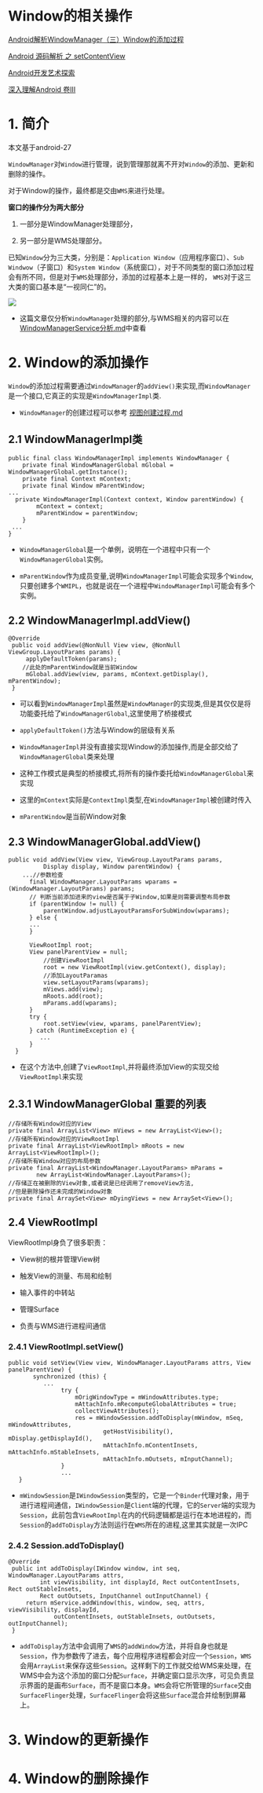 # Window的相关操作

[Android解析WindowManager（三）Window的添加过程](http://liuwangshu.cn/framework/wm/3-add-window.html)

[Android 源码解析 之 setContentView](https://blog.csdn.net/lmj623565791/article/details/41894125)

[Android开发艺术探索]()

[深入理解Android 卷III]()

# 1. 简介

本文基于android-27

`WindowManager`对`Window`进行管理，说到管理那就离不开对`Window`的添加、更新和删除的操作。

对于Window的操作，最终都是交由`WMS`来进行处理。

**窗口的操作分为两大部分**

1. 一部分是WindowManager处理部分，

2. 另一部分是WMS处理部分。

已知`Window`分为三大类，分别是：`Application Window`（应用程序窗口）、`Sub Windwow`（子窗口）和`System Window`（系统窗口），对于不同类型的窗口添加过程会有所不同，但是对于`WMS`处理部分，添加的过程基本上是一样的， `WMS`对于这三大类的窗口基本是“一视同仁”的。

![](http://upload-images.jianshu.io/upload_images/1417629-a2307e2c73db270d.png?imageMogr2/auto-orient/strip%7CimageView2/2/w/1240)

- 这篇文章仅分析`WindowManager`处理的部分,与WMS相关的内容可以在[WindowManagerService分析.md]()中查看

# 2. Window的添加操作

`Window`的添加过程需要通过`WindowManager`的`addView()`来实现,而`WindowManager`是一个接口,它真正的实现是`WindowManagerImpl`类.

- `WindowManager`的创建过程可以参考 [视图创建过程.md]()

## 2.1 WindowManagerImpl类

	public final class WindowManagerImpl implements WindowManager {
	    private final WindowManagerGlobal mGlobal = WindowManagerGlobal.getInstance();
	    private final Context mContext;
	    private final Window mParentWindow;
	...
	  private WindowManagerImpl(Context context, Window parentWindow) {
	        mContext = context;
	        mParentWindow = parentWindow;
	    }
	 ...   
	}

- `WindowManagerGlobal`是一个单例，说明在一个进程中只有一个`WindowManagerGlobal`实例。

- `mParentWindow`作为成员变量,说明`WindowManagerImpl`可能会实现多个`Window`,只要创建多个`WMIPL`，也就是说在一个进程中`WindowManagerImpl`可能会有多个实例。

## 2.2 WindowManagerImpl.addView()

	@Override
	 public void addView(@NonNull View view, @NonNull ViewGroup.LayoutParams params) {
	     applyDefaultToken(params);
		//此处的mParentWindow就是当前Window
	     mGlobal.addView(view, params, mContext.getDisplay(), mParentWindow);
	 }

- 可以看到`WindowManagerImpl`虽然是`WindowManager`的实现类,但是其仅仅是将功能委托给了`WindowManagerGlobal`,这里使用了桥接模式

- `applyDefaultToken()`方法与Window的层级有关系

- `WindowManagerImpl`并没有直接实现Window的添加操作,而是全部交给了`WindowManagerGlobal`类来处理

- 这种工作模式是典型的桥接模式,将所有的操作委托给`WindowManagerGlobal`来实现

- 这里的`mContext`实际是`ContextImpl`类型,在`WindowManagerImpl`被创建时传入

- `mParentWindow`是当前Window对象

## 2.3 WindowManagerGlobal.addView()

	public void addView(View view, ViewGroup.LayoutParams params,
	          Display display, Window parentWindow) {
	    ...//参数检查
	      final WindowManager.LayoutParams wparams = (WindowManager.LayoutParams) params;
		  // 判断当前添加进来的view是否属于子Window,如果是则需要调整布局参数
	      if (parentWindow != null) {
	          parentWindow.adjustLayoutParamsForSubWindow(wparams);
	      } else {
	      ...
	      }
	
	      ViewRootImpl root;
	      View panelParentView = null;
	       	  //创建ViewRootImpl
	          root = new ViewRootImpl(view.getContext(), display);
			  //添加LayoutParamas
	          view.setLayoutParams(wparams);
	          mViews.add(view);
	          mRoots.add(root);
	          mParams.add(wparams);
	      }
	      try {
	          root.setView(view, wparams, panelParentView);
	      } catch (RuntimeException e) {
	         ...
	      }
	  }

- 在这个方法中,创建了`ViewRootImpl`,并将最终添加View的实现交给`ViewRootImpl`来实现


## 2.3.1 WindowManagerGlobal 重要的列表

	//存储所有Window对应的View
    private final ArrayList<View> mViews = new ArrayList<View>();
	//存储所有Window对应的ViewRootImpl
    private final ArrayList<ViewRootImpl> mRoots = new ArrayList<ViewRootImpl>();
	//存储所有Window对应的布局参数
    private final ArrayList<WindowManager.LayoutParams> mParams =
            new ArrayList<WindowManager.LayoutParams>();
	//存储正在被删除的View对象,或者说是已经调用了removeView方法,
	//但是删除操作还未完成的Window对象
    private final ArraySet<View> mDyingViews = new ArraySet<View>();

## 2.4 ViewRootImpl

ViewRootImpl身负了很多职责：

- View树的根并管理View树

- 触发View的测量、布局和绘制

- 输入事件的中转站

- 管理Surface

- 负责与WMS进行进程间通信

### 2.4.1 ViewRootImpl.setView()
	
	public void setView(View view, WindowManager.LayoutParams attrs, View panelParentView) {
	       synchronized (this) {
	          ...
	               try {
	                   mOrigWindowType = mWindowAttributes.type;
	                   mAttachInfo.mRecomputeGlobalAttributes = true;
	                   collectViewAttributes();
	                   res = mWindowSession.addToDisplay(mWindow, mSeq, mWindowAttributes,
	                           getHostVisibility(), mDisplay.getDisplayId(),
	                           mAttachInfo.mContentInsets, mAttachInfo.mStableInsets,
	                           mAttachInfo.mOutsets, mInputChannel);
	               } 
	               ...
	   }

- `mWindowSession`是`IWindowSession`类型的，它是一个`Binder`代理对象，用于进行进程间通信，`IWindowSession`是`Client`端的代理，它的`Server`端的实现为`Session`，此前包含`ViewRootImpl`在内的代码逻辑都是运行在本地进程的，而`Session`的`addToDisplay`方法则运行在`WMS`所在的进程,这里其实就是一次IPC


### 2.4.2 Session.addToDisplay()
	
	@Override
	 public int addToDisplay(IWindow window, int seq, WindowManager.LayoutParams attrs,
	         int viewVisibility, int displayId, Rect outContentInsets, Rect outStableInsets,
	         Rect outOutsets, InputChannel outInputChannel) {
	     return mService.addWindow(this, window, seq, attrs, viewVisibility, displayId,
	             outContentInsets, outStableInsets, outOutsets, outInputChannel);
	 }

- `addToDisplay`方法中会调用了`WMS`的`addWindow`方法，并将自身也就是`Session`，作为参数传了进去，每个应用程序进程都会对应一个`Session`，`WMS`会用`ArrayList`来保存这些`Session`。这样剩下的工作就交给WMS来处理，在WMS中会为这个添加的窗口分配`Surface`，并确定窗口显示次序，可见负责显示界面的是画布`Surface`，而不是窗口本身。`WMS`会将它所管理的`Surface`交由`SurfaceFlinger`处理，`SurfaceFlinger`会将这些`Surface`混合并绘制到屏幕上。

# 3. Window的更新操作

# 4. Window的删除操作